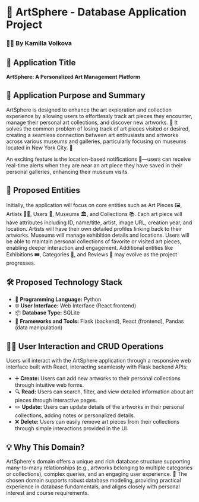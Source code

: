 # 🎨 ArtSphere - Database Application Project

### 🙋‍♂️ By Kamilla Volkova

## 🚀 Application Title
**ArtSphere: A Personalized Art Management Platform**

## 🎯 Application Purpose and Summary
ArtSphere is designed to enhance the art exploration and collection experience by allowing users to effortlessly track art pieces they encounter, manage their personal art collections, and discover new artworks. 🌟 It solves the common problem of losing track of art pieces visited or desired, creating a seamless connection between art enthusiasts and artworks across various museums and galleries, particularly focusing on museums located in New York City. 🗽

An exciting feature is the location-based notifications 📍—users can receive real-time alerts when they are near an art piece they have saved in their personal galleries, enhancing their museum visits.

## 📌 Proposed Entities
Initially, the application will focus on core entities such as Art Pieces 🖼️, Artists 👨‍🎨, Users 👥, Museums 🏛️, and Collections 📚. Each art piece will have attributes including ID, name/title, artist, image URL, creation year, and location. Artists will have their own detailed profiles linking back to their artworks. Museums will manage exhibition details and locations. Users will be able to maintain personal collections of favorite or visited art pieces, enabling deeper interaction and engagement. Additional entities like Exhibitions 🎟️, Categories 📂, and Reviews 🌟 may evolve as the project progresses.

## 🛠️ Proposed Technology Stack
- 🐍 **Programming Language:** Python
- 🌐 **User Interface:** Web Interface (React frontend)
- 📦 **Database Type:** SQLite
- 🚧 **Frameworks and Tools:** Flask (backend), React (frontend), Pandas (data manipulation)

## 👩‍💻 User Interaction and CRUD Operations
Users will interact with the ArtSphere application through a responsive web interface built with React, interacting seamlessly with Flask backend APIs:

- ➕ **Create:** Users can add new artworks to their personal collections through intuitive web forms.
- 🔍 **Read:** Users can search, filter, and view detailed information about art pieces through interactive pages.
- ✏️ **Update:** Users can update details of the artworks in their personal collections, adding notes or personalized details.
- ❌ **Delete:** Users can easily remove art pieces from their collections through simple interactions provided in the UI.

## 💡 Why This Domain?
ArtSphere's domain offers a unique and rich database structure supporting many-to-many relationships (e.g., artworks belonging to multiple categories or collections), complex queries, and an engaging user experience. 🎉 The chosen domain supports robust database modeling, providing practical experience in database fundamentals, and aligns closely with personal interest and course requirements.

